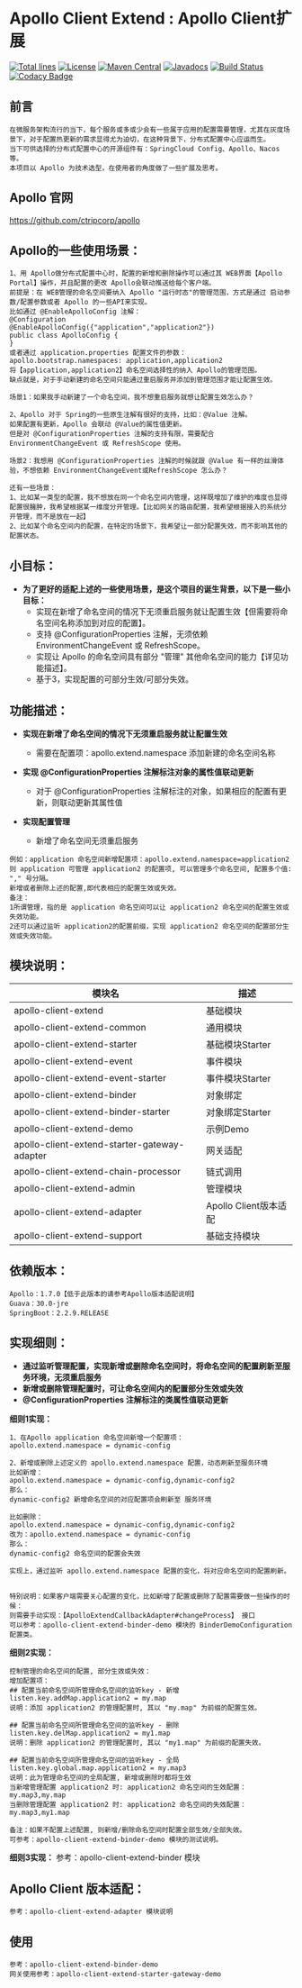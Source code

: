 # Apollo Client Extend : Apollo Client扩展

[![Total lines](https://tokei.rs/b1/github/gittors/apollo-client-extend?category=lines)](https://tokei.rs/b1/github/gittors/apollo-client-extend?category=lines) 
[![License](https://img.shields.io/badge/License-Apache%202.0-blue.svg?label=license)](https://github.com/gittors/apollo-client-extend/blob/master/LICENSE) 
[![Maven Central](https://img.shields.io/maven-central/v/com.github.gittors/apollo-client-extend.svg?label=maven%20central)](https://search.maven.org/search?q=g:com.github.gittors%20AND%20extend) 
[![Javadocs](http://www.javadoc.io/badge/com.github.gittors/apollo-client-extend.svg)](https://www.javadoc.io/doc/com.github.gittors/apollo-client-extend) 
[![Build Status](https://api.travis-ci.com/gittors/apollo-client-extend.svg?branch=master)](https://travis-ci.com/github/gittors/apollo-client-extend) 
[![Codacy Badge](https://app.codacy.com/project/badge/Grade/3da0bc583b1d439586401f2469d9ac5e)](https://www.codacy.com/manual/gittors/apollo-client-extend?utm_source=github.com&amp;utm_medium=referral&amp;utm_content=gittors/apollo-client-extend&amp;utm_campaign=Badge_Grade)

## 前言
```textmate
在微服务架构流行的当下，每个服务或多或少会有一些属于应用的配置需要管理，尤其在灰度场景下，对于配置热更新的需求显得尤为迫切，在这种背景下，分布式配置中心应运而生。
当下可供选择的分布式配置中心的开源组件有：SpringCloud Config、Apollo、Nacos等。
本项目以 Apollo 为技术选型，在使用者的角度做了一些扩展及思考。
```

## Apollo 官网
https://github.com/ctripcorp/apollo

## Apollo的一些使用场景：
```textmate
1、用 Apollo做分布式配置中心时，配置的新增和删除操作可以通过其 WEB界面【Apollo Portal】操作，并且配置的更改 Apollo会联动推送给每个客户端。
前提是：在 WEB管理的命名空间要纳入 Apollo "运行时态"的管理范围，方式是通过 启动参数/配置参数或者 Apollo 的一些API来实现。
比如通过 @EnableApolloConfig 注解：
@Configuration
@EnableApolloConfig({"application","application2"})
public class ApolloConfig {
}
或者通过 application.properties 配置文件的参数：
apollo.bootstrap.namespaces: application,application2 
将【application,application2】命名空间选择性的纳入 Apollo的管理范围。
缺点就是，对于手动新建的命名空间只能通过重启服务并添加到管理范围才能让配置生效。

场景1：如果我手动新建了一个命名空间，我不想重启服务就想让配置生效怎么办？

2、Apollo 对于 Spring的一些原生注解有很好的支持，比如：@Value 注解。
如果配置有更新，Apollo 会联动 @Value的属性值更新。
但是对 @ConfigurationProperties 注解的支持有限，需要配合 EnvironmentChangeEvent 或 RefreshScope 使用。

场景2：我想用 @ConfigurationProperties 注解的时候就跟 @Value 有一样的丝滑体验，不想依赖 EnvironmentChangeEvent或RefreshScope 怎么办？

还有一些场景：
1、比如某一类型的配置，我不想放在同一个命名空间内管理，这样既增加了维护的难度也显得配置很臃肿，我希望根据某一维度分开管理。【比如网关的路由配置，我希望根据接入的系统分开管理，而不是放在一起】
2、比如某个命名空间内的配置，在特定的场景下，我希望让一部分配置失效，而不影响其他的配置状态。

```

## 小目标：
* **为了更好的适配上述的一些使用场景，是这个项目的诞生背景，以下是一些小目标：**
  * 实现在新增了命名空间的情况下无须重启服务就让配置生效【但需要将命名空间名称添加到对应的配置】。
  * 支持 @ConfigurationProperties 注解，无须依赖 EnvironmentChangeEvent 或 RefreshScope。
  * 实现让 Apollo 的命名空间具有部分 "管理" 其他命名空间的能力【详见功能描述】。
  * 基于3，实现配置的可部分生效/可部分失效。

## 功能描述：
* **实现在新增了命名空间的情况下无须重启服务就让配置生效**
  * 需要在配置项：apollo.extend.namespace 添加新建的命名空间名称

* **实现 @ConfigurationProperties 注解标注对象的属性值联动更新**
  * 对于 @ConfigurationProperties 注解标注的对象，如果相应的配置有更新，则联动更新其属性值


* **实现配置管理**
  * 新增了命名空间无须重启服务
```textmate
例如：application 命名空间新增配置项：apollo.extend.namespace=application2
则 application 可管理 application2 的配置项, 可以管理多个命名空间, 配置多个值: "," 号分隔。
新增或者删除上述的配置,即代表相应的配置生效或失效。
备注：
1所谓管理，指的是 application 命名空间可以让 application2 命名空间的配置生效或失效功能。
2还可以通过监听 application2的配置前缀，实现 application2 命名空间的配置部分生效或失效功能。

```

## 模块说明：
| 模块名 | 描述 |
| --- | --- |
| apollo-client-extend | 基础模块 |
| apollo-client-extend-common | 通用模块 |
| apollo-client-extend-starter | 基础模块Starter |
| apollo-client-extend-event | 事件模块 |
| apollo-client-extend-event-starter | 事件模块Starter |
| apollo-client-extend-binder | 对象绑定 |
| apollo-client-extend-binder-starter | 对象绑定Starter |
| apollo-client-extend-demo | 示例Demo |
| apollo-client-extend-starter-gateway-adapter | 网关适配 |
| apollo-client-extend-chain-processor | 链式调用 |
| apollo-client-extend-admin | 管理模块 |
| apollo-client-extend-adapter | Apollo Client版本适配 |
| apollo-client-extend-support | 基础支持模块 |


## 依赖版本：
```textmate
Apollo：1.7.0【低于此版本的请参考Apollo版本适配说明】
Guava：30.0-jre
SpringBoot：2.2.9.RELEASE
```

## 实现细则：
* **通过监听管理配置，实现新增或删除命名空间时，将命名空间的配置刷新至服务环境，无须重启服务**
* **新增或删除管理配置时，可让命名空间内的配置部分生效或失效**
* **@ConfigurationProperties 注解标注的类属性值联动更新**

 **细则1实现：**

```textmate
1、在Apollo application 命名空间新增一个配置项：
apollo.extend.namespace = dynamic-config

2、新增或删除上述定义的 apollo.extend.namespace 配置，动态刷新至服务环境
比如新增：
apollo.extend.namespace = dynamic-config,dynamic-config2
那么：
dynamic-config2 新增命名空间的对应配置项会刷新至 服务环境

比如删除：
apollo.extend.namespace = dynamic-config,dynamic-config2
改为：apollo.extend.namespace = dynamic-config
那么：
dynamic-config2 命名空间的配置会失效

实现上，通过监听 apollo.extend.namespace 配置的变化，将对应命名空间的配置刷新。


特别说明：如果客户端需要关心配置的变化，比如新增了配置或删除了配置需要做一些操作的时候：
则需要手动实现：【ApolloExtendCallbackAdapter#changeProcess】 接口
可以参考：apollo-client-extend-binder-demo 模块的 BinderDemoConfiguration 配置类。

```

 **细则2实现：**
```textmate
控制管理的命名空间的配置, 部分生效或失效：
增加配置项：
## 配置当前命名空间所管理命名空间的监听key - 新增
listen.key.addMap.application2 = my.map
说明：添加 application2 的管理配置时, 其以 "my.map" 为前缀的配置生效。

## 配置当前命名空间所管理命名空间的监听key - 删除
listen.key.delMap.application2 = my1.map
说明：删除 application2 的管理配置时, 其以 "my1.map" 为前缀的配置失效。

## 配置当前命名空间所管理命名空间的监听key - 全局
listen.key.global.map.application2 = my.map3
说明：此为管理命名空间的全局配置, 新增或删除时都将生效
当新增管理配置 application2 时: application2 命名空间的生效配置：my.map3,my.map
当删除管理配置 application2 时: application2 命名空间的失效配置：my.map3,my1.map

备注：如果不配置上述配置, 则新增/删除命名空间时配置全部生效/全部失效。
可参考：apollo-client-extend-binder-demo 模块的测试说明。
```

 **细则3实现：**
参考：apollo-client-extend-binder 模块

## Apollo Client 版本适配：
```textmate
参考：apollo-client-extend-adapter 模块说明
```

## 使用
```textmate
参考：apollo-client-extend-binder-demo
网关使用参考：apollo-client-extend-starter-gateway-demo
```
